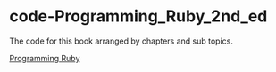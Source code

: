 code-Programming_Ruby_2nd_ed
============================

The code for this book arranged by chapters and sub topics.

[Programming Ruby](http://ruby-doc.com/docs/ProgrammingRuby/)